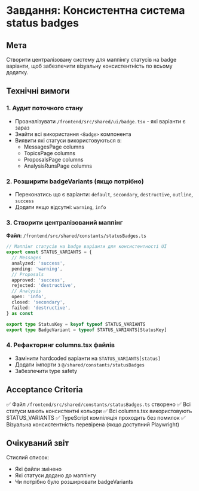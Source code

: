 # Завдання: Консистентна система status badges

## Мета
Створити централізовану систему для маппінгу статусів на badge варіанти, щоб забезпечити візуальну консистентність по всьому додатку.

## Технічні вимоги

### 1. Аудит поточного стану
- Проаналізувати `/frontend/src/shared/ui/badge.tsx` - які варіанти є зараз
- Знайти всі використання `<Badge>` компонента
- Виявити які статуси використовуються в:
  - MessagesPage columns
  - TopicsPage columns  
  - ProposalsPage columns
  - AnalysisRunsPage columns

### 2. Розширити badgeVariants (якщо потрібно)
- Переконатись що є варіанти: `default`, `secondary`, `destructive`, `outline`, `success`
- Додати якщо відсутні: `warning`, `info`

### 3. Створити централізований маппінг
**Файл:** `/frontend/src/shared/constants/statusBadges.ts`

```typescript
// Маппінг статусів на badge варіанти для консистентності UI
export const STATUS_VARIANTS = {
  // Messages
  analyzed: 'success',
  pending: 'warning',
  // Proposals
  approved: 'success',
  rejected: 'destructive',
  // Analysis
  open: 'info',
  closed: 'secondary',
  failed: 'destructive',
} as const

export type StatusKey = keyof typeof STATUS_VARIANTS
export type BadgeVariant = typeof STATUS_VARIANTS[StatusKey]
```

### 4. Рефакторинг columns.tsx файлів
- Замінити hardcoded варіанти на `STATUS_VARIANTS[status]`
- Додати імпорти з `@/shared/constants/statusBadges`
- Забезпечити type safety

## Acceptance Criteria
✅ Файл `/frontend/src/shared/constants/statusBadges.ts` створено
✅ Всі статуси мають консистентні кольори
✅ Всі columns.tsx використовують STATUS_VARIANTS
✅ TypeScript компіляція проходить без помилок
✅ Візуальна консистентність перевірена (якщо доступний Playwright)

## Очікуваний звіт
Стислий список:
- Які файли змінено
- Які статуси додано до маппінгу
- Чи потрібно було розширювати badgeVariants
